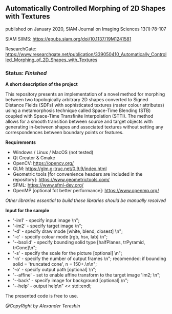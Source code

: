 

## Automatically Controlled Morphing of 2D Shapes with Textures
 published on January 2020, SIAM Journal on Imaging Sciences 13(1):78-107
 
 SIAM SIIMS: https://epubs.siam.org/doi/10.1137/19M1241581
 
 ResearchGate: https://www.researchgate.net/publication/339050410_Automatically_Controlled_Morphing_of_2D_Shapes_with_Textures

### Status: *Finished*

**A short description of the project**

This repository presents an implementation of a novel method for morphing between two topologically arbitrary 2D shapes converted to Signed Distance Fields (SDFs) with sophisticated textures (raster colour attributes) using a metamorphosis technique called Space-Time Blending (STB) coupled with Space-Time Transfinite Interpolation (STTI). The method allows for a smooth transition between source and target objects with generating in-between shapes and associated textures without setting any correspondences between boundary points or features.

**Requirements**
- Windows / Linux / MacOS (not tested)
- Qt Creator & Cmake
- OpenCV: https://opencv.org/
- GLM: https://glm.g-truc.net/0.9.9/index.html
- Geometric tools [for convenience headers are included in the repository]: https://www.geometrictools.com/
- SFML: https://www.sfml-dev.org/
- OpenMP [optional fot better performance]: https://www.openmp.org/

*Other libraries essential to build these libraries should be manually resolved* 

**Input for the sample**
- '-im1'     - specify input image \n";
- '-im2'     - specify target image \n";
- '-d'       - specify draw mode [white, blend, closest] \n";
- '-c'       - specify colour mode [rgb, hsv, lab] \n";
- '--bsolid' - specify bounding solid type [halfPlanes, trPyramid, trCone]\n";
- '-s'       - specify the scale for the picture [optional] \n";
- '-n'       - specify the number of output frames \n";
           	   recomended: if bounding solid = 'truncated cone', n = 150+.\n\n";
- '-o'       - specify output path [optional] \n";
- '--affine' - set to enable affine transform to the target image 'im2; \n";
- '--back'   - specify image for background [optional] \n";
- '--help'   - output help\n" << std::endl;

The presented code is free to use. 

*@CopyRight by Alexander Tereshin*
